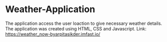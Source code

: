 # Weather-Application
The application access the user loaction to give necessary weather details. The application was created using HTML, CSS and Javascript. Link: https://weather_now-byarpitasikder.imfast.io/
